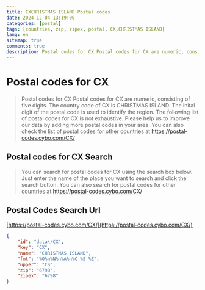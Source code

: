 ```yaml
---
title: CXCHRISTMAS ISLAND Postal codes 
date: 2024-12-04 13:19:00
categories: [postal]
tags: [countries, zip, zipex, postal, CX,CHRISTMAS ISLAND]
lang: en
sitemap: true
comments: true
description: Postal codes for CX Postal codes for CX are numeric, consisting of five digits. The country code of CX is CHRISTMAS ISLAND. The inital digit of the postal code is used to identify the region. The following list of postal codes for CX is not exhaustive. Please help us to improve our data by adding more postal codes in your area. You can also check the list of postal codes for other countries at https://postal-codes.cybo.com/CX/
---
```


# Postal codes for CX
> Postal codes for CX Postal codes for CX are numeric, consisting of five digits. The country code of CX is CHRISTMAS ISLAND. The inital digit of the postal code is used to identify the region. The following list of postal codes for CX is not exhaustive. Please help us to improve our data by adding more postal codes in your area. You can also check the list of postal codes for other countries at https://postal-codes.cybo.com/CX/

## Postal codes for CX Search 
> You can search for postal codes for CX using the search box below. Just enter the name of the place you want to search and click the search button. You can also search for postal codes for other countries at https://postal-codes.cybo.com/CX/

## Postal Codes Search Url

[https://postal-codes.cybo.com/CX/](https://postal-codes.cybo.com/CX/)
```json
{
    "id": "data\/CX",
    "key": "CX",
    "name": "CHRISTMAS ISLAND",
    "fmt": "%O%n%N%n%A%n%C %S %Z",
    "upper": "CS",
    "zip": "6798",
    "zipex": "6798"
}
```
